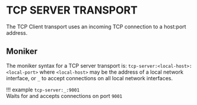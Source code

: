 TCP SERVER TRANSPORT
====================

The TCP Client transport uses an incoming TCP connection to a host:port address.

## Moniker
The moniker syntax for a TCP server transport is: `tcp-server:<local-host>:<local-port>`
where `<local-host>` may be the address of a local network interface, or `_` to accept 
connections on all local network interfaces.

!!! example
    `tcp-server:_:9001`  
    Waits for and accepts connections on port `9001`